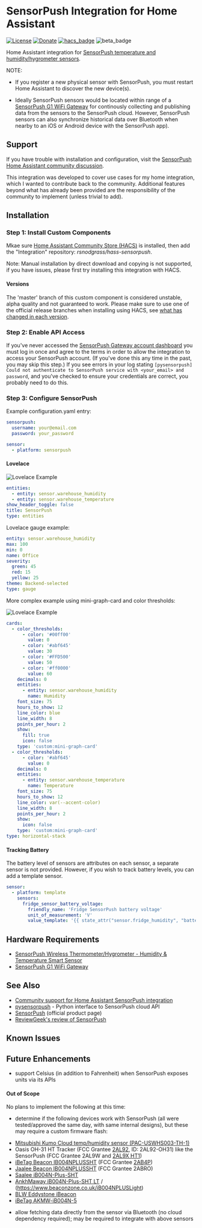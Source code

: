 # SensorPush Integration for Home Assistant

[![License](https://img.shields.io/badge/License-Apache%202.0-blue.svg)](https://opensource.org/licenses/Apache-2.0)
[![Donate](https://img.shields.io/badge/Donate-PayPal-green.svg)](https://www.paypal.com/cgi-bin/webscr?cmd=_donations&business=WREP29UDAMB6G)
[![hacs_badge](https://img.shields.io/badge/HACS-Default-orange.svg)](https://github.com/custom-components/hacs)
![beta_badge](https://img.shields.io/badge/maturity-Beta-yellow.png)

Home Assistant integration for [SensorPush temperature and humidity/hygrometer sensors](https://www.amazon.com/SensorPush-Wireless-Thermometer-Hygrometer-Android/dp/B01AEQ9X9I?tag=rynoshark-20).

NOTE:

* If you register a new physical sensor with SensorPush, you must restart Home Assistant to discover the new device(s).

*  Ideally SensorPush sensors would be located within range of a [SensorPush G1 WiFi Gateway](https://www.amazon.com/SensorPush-G1-WiFi-Gateway-Anywhere/dp/B01N17RWWV?tag=rynoshark-20) for continously collecting and publishing data from the sensors to the SensorPush cloud. However, SensorPush sensors can also synchronize historical data over Bluetooth when nearby to an iOS or Android device with the SensorPush app).

## Support

If you have trouble with installation and configuration, visit the [SensorPush Home Assistant community discussion](https://community.home-assistant.io/t/sensorpush-humidity-and-temperature-sensors/105711).

This integration was developed to cover use cases for my home integration, which I wanted to contribute back to the community. Additional features beyond what has already been provided are the responsibility of the community to implement (unless trivial to add).

## Installation

### Step 1: Install Custom Components

Mkae sure [Home Assistant Community Store (HACS)](https://github.com/custom-components/hacs) is installed,  then add the "Integration" repository: *rsnodgrass/hass-sensorpush*.

Note: Manual installation by direct download and copying is not supported, if you have issues, please first try installing this integration with HACS.

#### Versions

The 'master' branch of this custom component is considered unstable, alpha quality and not guaranteed to work.
Please make sure to use one of the official release branches when installing using HACS, see [what has changed in each version](https://github.com/rsnodgrass/hass-sensorpush/releases).

### Step 2: Enable API Access

If you've never accessed the [SensorPush Gateway account dashboard](https://beta.sensorpush.com) you must log in once and agree to the terms in order to allow the integration to access your SensorPush account. (If you've done this any time in the past, you may skip this step.) If you see errors in your log stating `[pysensorpush] Could not authenticate to SensorPush service with <your_email> and password`, and you've checked to ensure your credentials are correct, you probably need to do this.

### Step 3: Configure SensorPush

Example configuration.yaml entry:

```yaml
sensorpush:
  username: your@email.com
  password: your_password

sensor:
  - platform: sensorpush
```

#### Lovelace

![Lovelace Example](https://github.com/rsnodgrass/hass-sensorpush/blob/master/docs/sensorpush-entities.png?raw=true)

```yaml
entities:
  - entity: sensor.warehouse_humidity
  - entity: sensor.warehouse_temperature
show_header_toggle: false
title: SensorPush
type: entities
```

Lovelace gauge example:

```yaml
entity: sensor.warehouse_humidity
max: 100
min: 0
name: Office
severity:
  green: 45
  red: 15
  yellow: 25
theme: Backend-selected
type: gauge
```

More complex example using mini-graph-card and color thresholds:

![Lovelace Example](https://github.com/rsnodgrass/hass-sensorpush/blob/master/docs/sensorpush-graph.png?raw=true)

```yaml
cards:
  - color_thresholds:
      - color: '#00ff00'
        value: 0
      - color: '#abf645'
        value: 30
      - color: '#FFD500'
        value: 50
      - color: '#ff0000'
        value: 60
    decimals: 0
    entities:
      - entity: sensor.warehouse_humidity
        name: Humidity
    font_size: 75
    hours_to_show: 12
    line_color: blue
    line_width: 8
    points_per_hour: 2
    show:
      fill: true
      icon: false
    type: 'custom:mini-graph-card'
  - color_thresholds:
      - color: '#abf645'
        value: 0
    decimals: 0
    entities:
      - entity: sensor.warehouse_temperature
        name: Temperature
    font_size: 75
    hours_to_show: 12
    line_color: var(--accent-color)
    line_width: 8
    points_per_hour: 2
    show:
      icon: false
    type: 'custom:mini-graph-card'
type: horizontal-stack
```

#### Tracking Battery

The battery level of sensors are attributes on each sensor, a separate sensor is not provided. However, if you wish to track battery levels, you can add a template sensor.

```yaml
sensor:
  - platform: template
    sensors:
      fridge_sensor_battery_voltage:
        friendly_name: 'Fridge SensorPush battery voltage'
        unit_of_measurement: 'V'
        value_template: '{{ state_attr("sensor.fridge_humidity", "battery_voltage") }}'
```

## Hardware Requirements

* [SensorPush Wireless Thermometer/Hygrometer - Humidity & Temperature Smart Sensor](https://www.amazon.com/SensorPush-Wireless-Thermometer-Hygrometer-Android/dp/B01AEQ9X9I?tag=rynoshark-20)
* [SensorPush G1 WiFi Gateway](https://www.amazon.com/SensorPush-G1-WiFi-Gateway-Anywhere/dp/B01N17RWWV?tag=rynoshark-20)

## See Also

* [Community support for Home Assistant SensorPush integration](https://community.home-assistant.io/t/sensorpush-humidity-and-temperature-sensors/105711)
* [pysensorpush](https://github.com/rsnodgrass/pysensorpush) - Python interface to SensorPush cloud API
* [SensorPush](https://sensorpush.com) (official product page)
* [ReviewGeek's review of SensorPush](https://www.reviewgeek.com/3291/sensor-push-review-the-best-smart-hygrometer-and-thermometer-around/)

## Known Issues

## Future Enhancements

* support Celsius (in addition to Fahrenheit) when SensorPush exposes units via its APIs

#### Out of Scope

No plans to implement the following at this time:

* determine if the following devices work with SensorPush (all were tested/approved the same day, with same internal designs), but these may require a custom firmware flash:

- [Mitsubishi Kumo Cloud temp/humidity sensor (PAC-USWHS003-TH-1)](https://www.ecomfort.com/Mitsubishi-PAC-USWHS003-TH-1/p81573.html?gclid=CjwKCAiA6vXwBRBKEiwAYE7iSxgq2RjFPeO1yAODQGvRlAAGtobvCq7w2Ay8R7yU9WY4CbK3jVnBxhoCjZ8QAvD_BwE)
- Oasis OH-31 HT Tracker (FCC Grantee [2AL92](https://fccid.io/2AL92-OH31/Test-Report/Test-Report-3428874), ID: 2AL92-OH31) like the SensorPush (FCC Grantee 2AL9W and [2AL9X HT1](https://fccid.io/2AL9X-HT1/Test-Report/Test-Report-3433404))
- [iBeTag Beacon IB004NPLUSSHT](https://fccid.io/2AB4P-IB004NPLUSSHT/External-Photos/External-photos-3446863) (FCC Grantee [2AB4P](https://fccid.io/2AB4P))
- [Jaalee Beacon IB004NPLUSSHT](https://fccid.io/2ABRO-IB004NPLUSSHT/Test-Report/Test-Report-3431944) (FCC Grantee 2ABRO)
- [Saalee iB004N-Plus-SHT](https://www.dhgate.com/product/wireless-digital-bluetooth-sensor-beacon/451751881.html?skuid=568611302727536642)
- [AnkhMaway iB004N-Plus-SHT LT](https://ankhmaway.en.alibaba.com/product/60602605562-806002398/Ble_Beacon_With_Temperature_and_Humidity_Sensor_Bluetooth_Programmable_iBeacon.html) / (https://www.beaconzone.co.uk/iB004NPLUSLight)
- [BLW Eddystone iBeacon](https://www.alibaba.com/product-detail/BLE-Eddystone-iBeacon-Temperature-And-Humidity_60611834273.html?spm=a2700.details.maylikeexp.2.12f71911uMO9SV)
- [iBeTag AKMW-iB004N-5](https://www.globalsources.com/si/AS/Shenzhen-AnkhMaway/6008840431707/pdtl/Apple-Certified-iBeacon-NRF51822-Low-Energy-Blueto/1100456449.htm)

* allow fetching data directly from the sensor via Bluetooth (no cloud dependency required); may be required to integrate with above sensors
